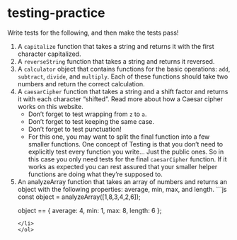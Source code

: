 # testing-practice
Write tests for the following, and then make the tests pass!

<ol>
  <li>A <code>capitalize</code> function that takes a string and returns it with the first character capitalized.</li>

  <li>A <code>reverseString</code> function that takes a string and returns it reversed.</li>

  <li>A <code>calculator</code> object that contains functions for the basic operations: <code>add</code>, <code>subtract</code>, <code>divide</code>, and <code>multiply</code>. Each of these functions should take two numbers and  return the correct calculation.</li>

<li>A <code>caesarCipher</code> function that takes a string and a shift factor and returns it with each character “shifted”. Read more about how a Caesar cipher works on this website.
  <ul>
    <li>Don’t forget to test wrapping from <code>z</code> to <code>a</code>.</li>
    <li>Don’t forget to test keeping the same case.</li>
    <li>Don’t forget to test punctuation!</li>
    <li>For this one, you may want to split the final function into a few smaller functions. One concept of Testing is that you don’t need to explicitly test every function you write… Just the public ones. So in this case you only need tests for the final <code>caesarCipher</code> function. If it works as expected you can rest assured that your smaller helper functions are doing what they’re supposed to.</li>
  </ul>
</li>
<li>An analyzeArray function that takes an array of numbers and returns an object with the following properties: average, min, max, and length.
```js
const object = analyzeArray([1,8,3,4,2,6]);

object == {
  average: 4,
  min: 1,
  max: 8,
  length: 6
};
```
</li>
</ol>
